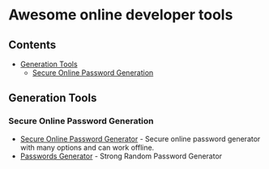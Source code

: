 # Awesome online developer tools

## Contents
- [Generation Tools](#generation-tools)
	- [Secure Online Password Generation](#secure-online-password-generation)
  
## Generation Tools

### Secure Online Password Generation
- [Secure Online Password Generator](https://thedevband.com/generate-password.html) - Secure online password generator with many options and can work offline.
- [Passwords Generator](https://passwordsgenerator.net/) - Strong Random Password Generator
